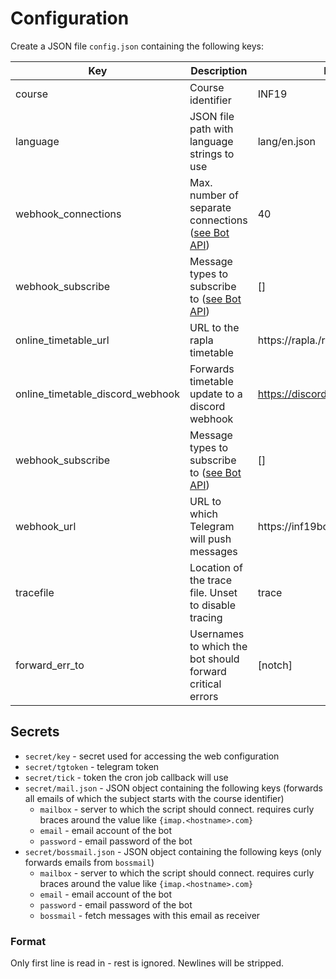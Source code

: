 # Configuration

Create a JSON file `config.json` containing the following keys:

|Key|Description|Example|
|-|-|-|
|course|Course identifier|INF19|
|language|JSON file path with language strings to use|lang/en.json|
|webhook_connections|Max. number of separate connections ([see Bot API](https://core.telegram.org/bots/api#setwebhook))|40|
|webhook_subscribe|Message types to subscribe to ([see Bot API](https://core.telegram.org/bots/api#setwebhook))|[]|
|online_timetable_url|URL to the rapla timetable|https://rapla.<domain>/rapla/calendar?key=...|
|online_timetable_discord_webhook|Forwards timetable update to a discord webhook|https://discord.com/api/webhooks/...|
|webhook_subscribe|Message types to subscribe to ([see Bot API](https://core.telegram.org/bots/api#setwebhook))|[]|
|webhook_url|URL to which Telegram will push messages|https://inf19bot.../hook.php|
|tracefile|Location of the trace file. Unset to disable tracing|trace|
|forward_err_to|Usernames to which the bot should forward critical errors|[notch]

## Secrets

- `secret/key` - secret used for accessing the web configuration
- `secret/tgtoken` - telegram token
- `secret/tick` - token the cron job callback will use
- `secret/mail.json` - JSON object containing the following keys (forwards all emails of which the subject starts with the course identifier)
    - `mailbox` - server to which the script should connect. requires curly braces around the value like `{imap.<hostname>.com}`
    - `email` - email account of the bot
    - `password` - email password of the bot
- `secret/bossmail.json` - JSON object containing the following keys (only forwards emails from `bossmail`)
    - `mailbox` - server to which the script should connect. requires curly braces around the value like `{imap.<hostname>.com}`
    - `email` - email account of the bot
    - `password` - email password of the bot
    - `bossmail` - fetch messages with this email as receiver

### Format

Only first line is read in - rest is ignored. Newlines will be stripped. 
